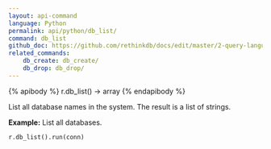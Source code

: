 ```yaml
---
layout: api-command 
language: Python
permalink: api/python/db_list/
command: db_list 
github_doc: https://github.com/rethinkdb/docs/edit/master/2-query-language/api/python/manipulating-databases/db_list.md
related_commands:
    db_create: db_create/
    db_drop: db_drop/
---
```


{% apibody %}
r.db_list() → array
{% endapibody %}

List all database names in the system. The result is a list of strings.

__Example:__ List all databases.

```py
r.db_list().run(conn)
```


